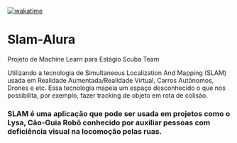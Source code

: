 [![wakatime](https://wakatime.com/badge/github/obliviate-dan/Slam-Alura.svg)](https://wakatime.com/badge/github/obliviate-dan/Slam-Alura)

# Slam-Alura
Projeto de Machine Learn para Estágio Scuba Team

Utilizando a tecnologia de Simultaneous Localization And Mapping (SLAM) usada em Realidade Aumentada/Realidade Virtual, Carros Autônomos, Drones e etc. Essa tecnologia mapeia um espaço desconhecido o que nos possibilita, por exemplo, fazer tracking de objeto em rota de colisão.

### SLAM é uma aplicação que pode ser usada em projetos como o Lysa, Cão-Guia Robô conhecido por auxiliar pessoas com deficiência visual na locomoção pelas ruas.

